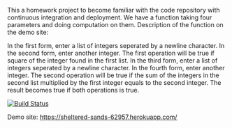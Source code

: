 This a homework project to become familiar with the code repository with continuous integration and deployment.
We have a function taking four parameters and doing computation on them.
Description of the function on the demo site:

In the first form, enter a list of integers seperated by a newline character.
In the second form, enter another integer.
The first operation will be true if square of the integer found in the first list.
In the third form, enter a list of integers seperated by a newline character.
In the fourth form, enter another integer.
The second operation will be true if the sum of the integers in the second list multiplied by the first integer equals to the second integer.
The result becomes true if both operations is true.

[![Build Status](https://travis-ci.org/kursadsaka/myDemoApp.svg?branch=master)](https://travis-ci.org/kursadsaka/myDemoApp)

Demo site: https://sheltered-sands-62957.herokuapp.com/
